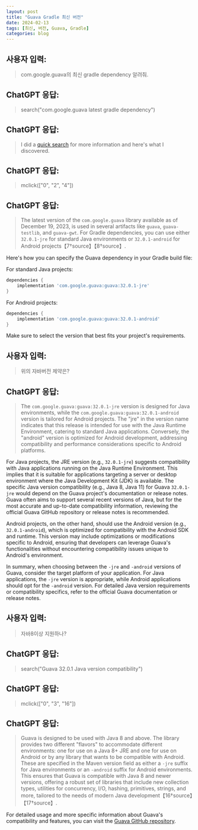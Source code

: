```yaml
---
layout: post
title: "Guava Gradle 최신 버전"
date: 2024-02-13
tags: [최신, 버전, Guava, Gradle]
categories: blog
---
```


## 사용자 입력:
> com.google.guava의 최신 gradle dependency 알려줘.

## ChatGPT 응답:
> search("com.google.guava latest gradle dependency")

## ChatGPT 응답:
> I did a [quick search](https://chat.openai.com/backend-api/bing/redirect?query=com.google.guava%20latest%20gradle%20dependency) for more information and here's what I discovered.

## ChatGPT 응답:
> mclick(["0", "2", "4"])

## ChatGPT 응답:
> The latest version of the `com.google.guava` library available as of December 19, 2023, is used in several artifacts like `guava`, `guava-testlib`, and `guava-gwt`. For Gradle dependencies, you can use either `32.0.1-jre` for standard Java environments or `32.0.1-android` for Android projects【7†source】【8†source】.

Here's how you can specify the Guava dependency in your Gradle build file:

For standard Java projects:
```gradle
dependencies {
    implementation 'com.google.guava:guava:32.0.1-jre'
}
```

For Android projects:
```gradle
dependencies {
    implementation 'com.google.guava:guava:32.0.1-android'
}
```

Make sure to select the version that best fits your project's requirements.

## 사용자 입력:
> 위의 자바버전 제약은?

## ChatGPT 응답:
> The `com.google.guava:guava:32.0.1-jre` version is designed for Java environments, while the `com.google.guava:guava:32.0.1-android` version is tailored for Android projects. The "jre" in the version name indicates that this release is intended for use with the Java Runtime Environment, catering to standard Java applications. Conversely, the "android" version is optimized for Android development, addressing compatibility and performance considerations specific to Android platforms.

For Java projects, the JRE version (e.g., `32.0.1-jre`) suggests compatibility with Java applications running on the Java Runtime Environment. This implies that it is suitable for applications targeting a server or desktop environment where the Java Development Kit (JDK) is available. The specific Java version compatibility (e.g., Java 8, Java 11) for Guava `32.0.1-jre` would depend on the Guava project's documentation or release notes. Guava often aims to support several recent versions of Java, but for the most accurate and up-to-date compatibility information, reviewing the official Guava GitHub repository or release notes is recommended.

Android projects, on the other hand, should use the Android version (e.g., `32.0.1-android`), which is optimized for compatibility with the Android SDK and runtime. This version may include optimizations or modifications specific to Android, ensuring that developers can leverage Guava's functionalities without encountering compatibility issues unique to Android's environment.

In summary, when choosing between the `-jre` and `-android` versions of Guava, consider the target platform of your application. For Java applications, the `-jre` version is appropriate, while Android applications should opt for the `-android` version. For detailed Java version requirements or compatibility specifics, refer to the official Guava documentation or release notes.

## 사용자 입력:
> 자바8이상 지원하나?

## ChatGPT 응답:
> search("Guava 32.0.1 Java version compatibility")

## ChatGPT 응답:
> mclick(["0", "3", "16"])

## ChatGPT 응답:
> Guava is designed to be used with Java 8 and above. The library provides two different "flavors" to accommodate different environments: one for use on a Java 8+ JRE and one for use on Android or by any library that wants to be compatible with Android. These are specified in the Maven version field as either a `-jre` suffix for Java environments or an `-android` suffix for Android environments. This ensures that Guava is compatible with Java 8 and newer versions, offering a robust set of libraries that include new collection types, utilities for concurrency, I/O, hashing, primitives, strings, and more, tailored to the needs of modern Java development【16†source】【17†source】.

For detailed usage and more specific information about Guava's compatibility and features, you can visit the [Guava GitHub repository](https://github.com/google/guava).


